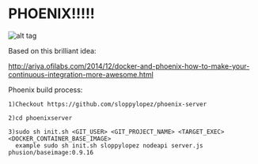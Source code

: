 # PHOENIX!!!!!

![alt tag](http://sp7.fotolog.com/photo/23/10/44/cosmosaintseiya/1299851552402_f.jpg)


Based on this brilliant idea:

http://ariya.ofilabs.com/2014/12/docker-and-phoenix-how-to-make-your-continuous-integration-more-awesome.html

Phoenix build process:

    1)Checkout https://github.com/sloppylopez/phoenix-server

    2)cd phoenixserver

    3)sudo sh init.sh <GIT_USER> <GIT_PROJECT_NAME> <TARGET_EXEC> <DOCKER_CONTAINER_BASE_IMAGE>
      example sudo sh init.sh sloppylopez nodeapi server.js phusion/baseimage:0.9.16

